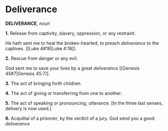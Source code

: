 # Deliverance

**DELIVERANCE**, _noun_

**1.** Release from captivity, slavery, oppression, or any restraint.

He hath sent me to heal the broken-hearted, to preach _deliverance_ to the captives. [[Luke 4#18|Luke 4:18]].

**2.** Rescue from danger or any evil.

God sent me to save your lives by a great _deliverance_ [[Genesis 45#7|Genesis 45:7]].

**3.** The act of bringing forth children.

**4.** The act of giving or transferring from one to another.

**5.** The act of speaking or pronouncing; utterance. \[In the three last senses, delivery is now used.\]

**6.** Acquittal of a prisoner, by the verdict of a jury. God send you a good _deliverance_